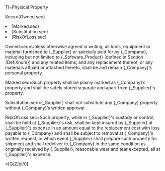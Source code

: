 Ti=Physical Property

Secs={Owned.sec}<li>{Marked.sec}<li>{Substitution.sec}<li>{RiskOfLoss.sec}

Owned.sec=Unless otherwise agreed in writing, all tools, equipment or material furnished to {_Supplier} or specially paid for by {_Company}, including but not limited to {_Software_Product} (defined in Section {Def.Xnum}) and any related items, and any replacement thereof, or any materials affixed or attached thereto, shall be and remain {_Company}’s personal property.

Marked.sec=Such property shall be plainly marked as {_Company}’s property and shall be safely stored separate and apart from {_Supplier}'s property.

Substitution.sec={_Supplier} shall not substitute any {_Company} property without {_Company}’s written approval.

RiskOfLoss.sec=Such property, while in {_Supplier}'s custody or control, shall be held at {_Supplier}'s risk, shall be kept insured by {_Supplier} at {_Supplier}'s expense in an amount equal to the replacement cost with loss payable to {_Company} and shall be subject to removal at {_Company}'s written request, in which event {_Supplier} shall prepare such property for shipment and shall redeliver to {_Company} in the same condition as originally received by {_Supplier}, reasonable wear and tear excepted, all at {_Supplier}'s expense.

=[G/Z/ol/0]
